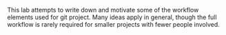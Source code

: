 This lab attempts to write down and motivate some of the workflow elements used for git project. Many ideas apply in general, though the full workflow is rarely required for smaller projects with fewer people involved.